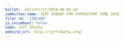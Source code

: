 ```yaml
---
ballot: _ballots/sf/2018-06-05.md
committee_name: JEFF SHEEHY FOR SUPERVISOR JUNE 2018
filer_id: '1395306'
is_incumbent: false
name: Jeff Sheehy
website_url: http://jeffsheehy.org/
---
```

